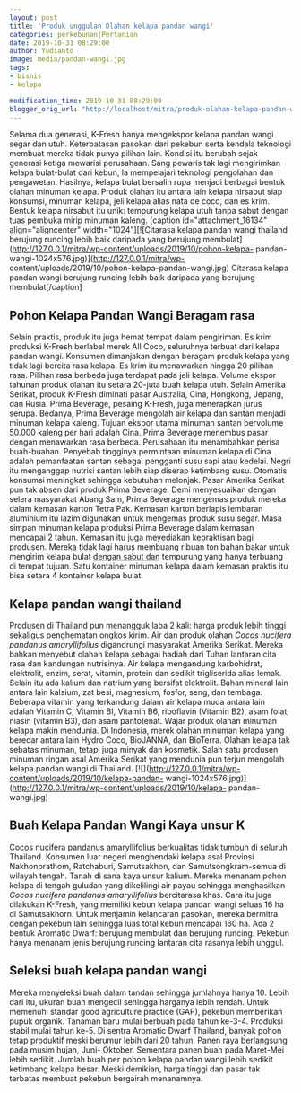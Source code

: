 ```yaml
---
layout: post
title: 'Produk unggulan Olahan kelapa pandan wangi'
categories: perkebunan|Pertanian
date: 2019-10-31 08:29:00
author: Yudianto
image: media/pandan-wangi.jpg
tags:
- bisnis
- kelapa

modification_time: 2019-10-31 08:29:00
blogger_orig_url: "http://localhost/mitra/produk-olahan-kelapa-pandan-wangi.html"
---
```


Selama dua generasi, K-Fresh hanya mengekspor kelapa pandan wangi segar dan
utuh. Keterbatasan pasokan dari pekebun serta kendala teknologi membuat mereka
tidak punya pilihan lain. Kondisi itu berubah sejak generasi ketiga mewarisi
perusahaan. Sang pewaris tak lagi mengirimkan kelapa bulat-bulat dari kebun,
la mempelajari teknologi pengolahan dan pengawetan. Hasilnya, kelapa bulat
bersalin rupa menjadi berbagai bentuk olahan minuman kelapa. Produk olahan itu
antara lain kelapa nirsabut siap konsumsi, minuman kelapa, jeli kelapa alias
nata de coco, dan es krim. Bentuk kelapa nirsabut itu unik: tempurung kelapa
utuh tanpa sabut dengan tuas pembuka mirip minuman kaleng. [caption
id="attachment_16134" align="aligncenter" width="1024"][![Citarasa kelapa
pandan wangi thailand berujung runcing lebih baik daripada yang berujung
membulat](http://127.0.0.1/mitra/wp-content/uploads/2019/10/pohon-kelapa-
pandan-wangi-1024x576.jpg)](http://127.0.0.1/mitra/wp-
content/uploads/2019/10/pohon-kelapa-pandan-wangi.jpg) Citarasa kelapa pandan
wangi berujung runcing lebih baik daripada yang berujung membulat[/caption]

## Pohon Kelapa Pandan Wangi Beragam rasa

Selain praktis, produk itu juga hemat tempat dalam pengiriman. Es krim
produksi K-Fresh berlabel merek All Coco, seluruhnya terbuat dari kelapa
pandan wangi. Konsumen dimanjakan dengan beragam produk kelapa yang tidak lagi
bercita rasa kelapa. Es krim itu menawarkan hingga 20 pilihan rasa. Pilihan
rasa berbeda juga terdapat pada jeli kelapa. Volume ekspor tahunan produk
olahan itu setara 20-juta buah kelapa utuh. Selain Amerika Serikat, produk
K-Fresh diminati pasar Australia, Cina, Hongkong, Jepang, dan Rusia. Prima
Beverage, pesaing K-Fresh, juga menerapkan jurus serupa. Bedanya, Prima
Beverage mengolah air kelapa dan santan menjadi minuman kelapa kaleng. Tujuan
ekspor utama minuman santan bervolume 50.000 kaleng per hari adalah Cina.
Prima Beverage menembus pasar dengan menawarkan rasa berbeda. Perusahaan itu
menambahkan perisa buah-buahan. Penyebab tingginya permintaan minuman kelapa
di Cina adalah pemanfaatan santan sebagai pengganti susu sapi atau kedelai.
Negri itu menganggap nutrisi santan lebih siap diserap ketimbang susu.
Otomatis konsumsi meningkat sehingga kebutuhan melonjak. Pasar Amerika Serikat
pun tak absen dari produk Prima Beverage. Demi menyesuaikan dengan selera
masyarakat Abang Sam, Prima Beverage mengemas produk mereka dalam kemasan
karton Tetra Pak. Kemasan karton berlapis lembaran aluminium itu lazim
digunakan untuk mengemas produk susu segar. Masa simpan minuman kelapa
produksi Prima Beverage dalam kemasan mencapai 2 tahun. Kemasan itu juga
meyediakan kepraktisan bagi produsen. Mereka tidak lagi harus membuang ribuan
ton bahan bakar untuk mengirim kelapa bulat [dengan sabut
dan](http://127.0.0.1/mitra/budidaya-manggis-dengan-teknik-kaki.html)
tempurung yang hanya terbuang di tempat tujuan. Satu kontainer minuman kelapa
dalam kemasan praktis itu bisa setara 4 kontainer kelapa bulat.

## Kelapa pandan wangi thailand

Produsen di Thailand pun menangguk laba 2 kali: harga produk lebih tinggi
sekaligus penghematan ongkos kirim. Air dan produk olahan _Cocos nucifera
pandanus amaryllifolius_ digandrungi masyarakat Amerika Serikat. Mereka bahkan
menyebut olahan kelapa sebagai hadiah dari Tuhan lantaran cita rasa dan
kandungan nutrisinya. Air kelapa mengandung karbohidrat, elektrolit, enzim,
serat, vitamin, protein dan sedikit trigliserida alias lemak. Selain itu ada
kalium dan natrium yang bersifat elektrolit. Bahan mineral lain antara lain
kalsium, zat besi, magnesium, fosfor, seng, dan tembaga. Beberapa vitamin yang
terkandung dalam air kelapa muda antara lain adalah Vitamin C, Vitamin BI,
Vitamin B6, riboflavin (Vitamin B2), asam folat, niasin (vitamin B3), dan asam
pantotenat. Wajar produk olahan minuman kelapa makin mendunia. Di Indonesia,
merek olahan minuman kelapa yang beredar antara lain Hydro Coco, BioJANNA, dan
BioTerra. Olahan kelapa tak sebatas minuman, tetapi juga minyak dan kosmetik.
Salah satu produsen minuman ringan asal Amerika Serikat yang mendunia pun
terjun mengolah kelapa pandan wangi di Thailand.
[![](http://127.0.0.1/mitra/wp-content/uploads/2019/10/kelapa-pandan-
wangi-1024x576.jpg)](http://127.0.0.1/mitra/wp-content/uploads/2019/10/kelapa-
pandan-wangi.jpg)

## Buah Kelapa Pandan Wangi Kaya unsur K

Cocos nucifera pandanus amaryllifolius berkualitas tidak tumbuh di seluruh
Thailand. Konsumen luar negeri menghendaki kelapa asal Provinsi Nakhonprathom,
Ratchaburi, Samutsakhon, dan Samutsongkram-semua di wilayah tengah. Tanah di
sana kaya unsur kalium. Mereka menanam pohon kelapa di tengah guludan yang
dikelilingi air payau sehingga menghasilkan _Cocos nucifera pandanus
amaryllifolius_ bercitarasa khas. Cara itu juga dilakukan K-Fresh, yang
memiliki kebun kelapa pandan wangi seluas 16 ha di Samutsakhorn. Untuk
menjamin kelancaran pasokan, mereka bermitra dengan pekebun lain sehingga luas
total kebun mencapai 160 ha. Ada 2 bentuk Aromatic Dwarf: berujung membulat
dan berujung runcing. Pekebun hanya menanam jenis berujung runcing lantaran
cita rasanya lebih unggul.

## Seleksi buah kelapa pandan wangi

Mereka menyeleksi buah dalam tandan sehingga jumlahnya hanya 10. Lebih dari
itu, ukuran buah mengecil sehingga harganya lebih rendah. Untuk memenuhi
standar good agriculture practice (GAP), pekebun memberikan pupuk organik.
Tanaman baru mulai berbuah pada tahun ke-3-4. Produksi stabil mulai tahun
ke-5. Di sentra Aromatic Dwarf Thailand, banyak pohon tetap produktif meski
berumur lebih dari 20 tahun. Panen raya berlangsung pada musim hujan, Juni-
Oktober. Sementara panen buah pada Maret-Mei lebih sedikit. Jumlah buah per
pohon kelapa pandan wangi lebih sedikit ketimbang kelapa besar. Meski
demikian, harga tinggi dan pasar tak terbatas membuat pekebun bergairah
menanamnya.


